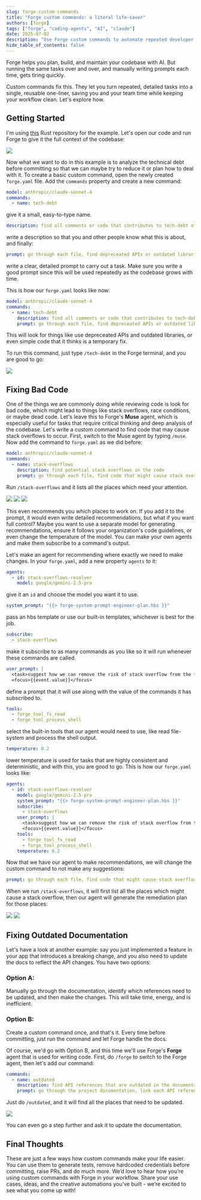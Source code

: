 ```yaml
---
slug: forge-custom-commands
title: "Forge custom commands: a literal life-saver"
authors: [forge]
tags: ["forge", "coding-agents", "AI", "claude"]
date: 2025-07-02
description: "Use Forge custom commands to automate repeated developer workflows and enforce code guidelines with one-liner triggers."
hide_table_of_contents: false
---
```


<!-- truncate -->

Forge helps you plan, build, and maintain your codebase with AI. But running the same tasks over and over, and manually writing prompts each time, gets tiring quickly.

Custom commands fix this. They let you turn repeated, detailed tasks into a single, reusable one-liner, saving you and your team time while keeping your workflow clean. Let's explore how.

## Getting Started

I'm using [this](https://github.com/lencx/ChatGPT) Rust repository for the example. Let's open our code and run Forge to give it the full context of the codebase:

![](../static/blog/start.png)

Now what we want to do in this example is to analyze the technical debt before committing so that we can maybe try to reduce it or plan how to deal with it. To create a basic custom command, open the newly created `forge.yaml` file. Add the `commands` property and create a new command:

```yaml
model: anthropic/claude-sonnet-4
commands:
  - name: tech-debt
```

give it a small, easy-to-type name.

```yaml
description: find all comments or code that contributes to tech-debt of the codebase
```

write a description so that you and other people know what this is about, and finally:

```yaml
prompt: go through each file, find depreceated APIs or outdated libraries in use, todo comments, code that appears to be a temporary fix or anything that contributes to technical debt.
```

write a clear, detailed prompt to carry out a task. Make sure you write a good prompt since this will be used repeatedly as the codebase grows with time.

This is how our `forge.yaml` looks like now:

```yaml
model: anthropic/claude-sonnet-4
commands:
  - name: tech-debt
    description: find all comments or code that contributes to tech-debt of the codebase
    prompt: go through each file, find depreceated APIs or outdated libraries in use, todo comments, code that appears to be a temporary fix or anything that contributes to technical debt.
```

This will look for things like use depreceated APIs and outdated libraries, or even simple code that it thinks is a temporary fix.

To run this command, just type `/tech-debt` in the Forge terminal, and you are good to go:

![](../static/blog/tech-debt.png)

## Fixing Bad Code

One of the things we are commonly doing while reviewing code is look for bad code, which might lead to things like stack overflows, race conditions, or maybe dead code. Let's leave this to Forge's **Muse** agent, which is especially useful for tasks that require critical thinking and deep analysis of the codebase. Let's write a custom command to find code that may cause stack overflows to occur. First, switch to the Muse agent by typing `/muse`. Now add the command to `forge.yaml` as we did before:

```yaml
model: anthropic/claude-sonnet-4
commands:
  - name: stack-overflows
    description: find potential stack overflows in the code
    prompt: go through each file, find code that might cause stack overflows, list all instances along with their severity.
```

Run `/stack-overflows` and it lists all the places which need your attention.

![](../static/blog/stack-overflow-start.png)
![](../static/blog/stack-overflow1.png)
![](../static/blog/stack-overflow2.png)

This even recommends you which places to work on. If you add it to the prompt, it would even write detailed recommendations, but what if you want full control? Maybe you want to use a separate model for generating recommendations, ensure it follows your organization's code guidelines, or even change the temperature of the model. You can make your own agents and make them subscribe to a command's output.

Let's make an agent for recommending where exactly we need to make changes. In your `forge.yaml`, add a new property `agents` to it:

```yaml
agents:
  - id: stack-overflows-resolver
    model: google/gemini-2.5-pro
```

give it an `id` and choose the model you want it to use.

```yaml
system_prompt: "{{> forge-system-prompt-engineer-plan.hbs }}"
```

pass an hbs template or use our built-in templates, whichever is best for the job.

```yaml
subscribe:
  - stack-overflows
```

make it subscribe to as many commands as you like so it will run whenever these commands are called.

```yaml
user_prompt: |
  <task>suggest how we can remove the risk of stack overflow from the following code chunks and make them safe, make a plan</task>
  <focus>{{event.value}}</focus>
```

define a prompt that it will use along with the value of the commands it has subscribed to.

```yaml
tools:
  - forge_tool_fs_read
  - forge_tool_process_shell
```

select the built-in tools that our agent would need to use, like read file-system and process the shell output.

```yaml
temperature: 0.2
```

lower temperature is used for tasks that are highly consistent and deterministic, and with this, you are good to go. This is how our `forge.yaml` looks like:

```yaml
agents:
  - id: stack-overflows-resolver
    model: google/gemini-2.5-pro
    system_prompt: "{{> forge-system-prompt-engineer-plan.hbs }}"
    subscribe:
      - stack-overflows
    user_prompt: |
      <task>suggest how we can remove the risk of stack overflow from the following code chunks and make them safe, make a plan</task>
      <focus>{{event.value}}</focus>
    tools:
      - forge_tool_fs_read
      - forge_tool_process_shell
    temperature: 0.2
```

Now that we have our agent to make recommendations, we will change the custom command to not make any suggestions:

```yaml
prompt: go through each file, find code that might cause stack overflows, list all instances along with their severity, don't recommend any solutions.
```

When we run `/stack-overflows`, it will first list all the places which might cause a stack overflow, then our agent will generate the remediation plan for those places:

![](../static/blog/stack-overflow3.png)
![](../static/blog/stack-overflow4.png)

## Fixing Outdated Documentation

Let's have a look at another example: say you just implemented a feature in your app that introduces a breaking change, and you also need to update the docs to reflect the API changes. You have two options:

### Option A:

Manually go through the documentation, identify which references need to be updated, and then make the changes. This will take time, energy, and is inefficient.

### Option B:

Create a custom command once, and that's it. Every time before committing, just run the command and let Forge handle the docs.

Of course, we'd go with Option B, and this time we'll use Forge's **Forge** agent that is used for writing code. First, do `/forge` to switch to the Forge agent, then let's add our command:

```yaml
commands:
  - name: outdated
    description: find API references that are outdated in the documentation
    prompt: go through the project documentation, link each API reference with its implementation in the codebase, and list which places need to be updated in the documentation
```

Just do `/outdated`, and it will find all the places that need to be updated.

![](../static/blog/outdated-docs.png)

You can even go a step further and ask it to update the documentation.

## Final Thoughts

These are just a few ways how custom commands make your life easier. You can use them to generate tests, remove hardcoded credentials before committing, raise PRs, and do much more. We’d love to hear how you’re using custom commands with Forge in your workflow. Share your use cases, ideas, and the creative automations you’ve built - we’re excited to see what you come up with!
